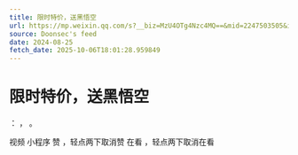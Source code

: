 ```yaml
---
title: 限时特价，送黑悟空
url: https://mp.weixin.qq.com/s?__biz=MzU4OTg4Nzc4MQ==&mid=2247503505&idx=2&sn=2fdc3b878b0d2b9be654c4fd9933b6b7
source: Doonsec's feed
date: 2024-08-25
fetch_date: 2025-10-06T18:01:28.959849
---
```


# 限时特价，送黑悟空

：
，
。

视频
小程序
赞
，轻点两下取消赞
在看
，轻点两下取消在看